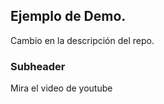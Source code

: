## Ejemplo de Demo. 

Cambio en la descripción del repo. 


### Subheader 

Mira el video de youtube 
